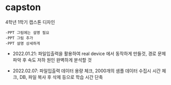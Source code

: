 # capston
4학년 1학기 캡스톤 디자인

```
-PPT 그림에는 설명 필요   
-PPT 그림 추가   
-PPT 설명 상세하게   
```

- 2022.01.21: 파일입출력을 활용하여 real device 에서 동작하게 만들것, 경로 문제 파악 후 속도 저하 원인 완벽하게 분석할 것

- 2022.02.07: 파일입출력 데이터 용량 체크, 2000개의 샘플 데이터 수집시 시간 체크, DB, 파일 복사 후 삭제 등으로 학습 시간 단축 
